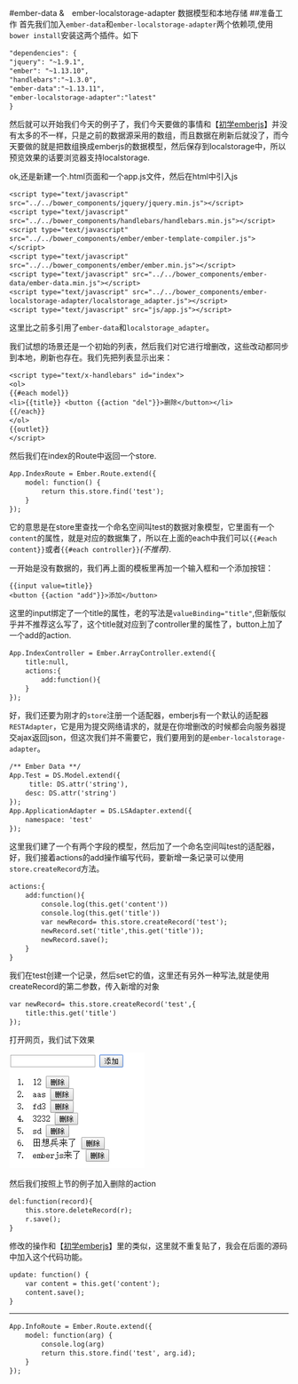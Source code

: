 #ember-data &　ember-localstorage-adapter
数据模型和本地存储
##准备工作
首先我们加入`ember-data`和`ember-localstorage-adapter`两个依赖项,使用`bower install`安装这两个插件。如下
	
	"dependencies": {
	"jquery": "~1.9.1",
	"ember": "~1.13.10",
	"handlebars":"~1.3.0",
	"ember-data":"~1.13.11",
	"ember-localstorage-adapter":"latest"
	}

然后就可以开始我们今天的例子了，我们今天要做的事情和【[初学emberjs](../test1/README.md "初学emberjs")】并没有太多的不一样，只是之前的数据源采用的数组，而且数据在刷新后就没了，而今天要做的就是把数组换成emberjs的数据模型，然后保存到localstorage中，所以预览效果的话要浏览器支持localstorage.

ok,还是新建一个.html页面和一个app.js文件，然后在html中引入js

	<script type="text/javascript" src="../../bower_components/jquery/jquery.min.js"></script>
	<script type="text/javascript" src="../../bower_components/handlebars/handlebars.min.js"></script>
	<script type="text/javascript" src="../../bower_components/ember/ember-template-compiler.js"></script>
	<script type="text/javascript" src="../../bower_components/ember/ember.min.js"></script>
	<script type="text/javascript" src="../../bower_components/ember-data/ember-data.min.js"></script>
	<script type="text/javascript" src="../../bower_components/ember-localstorage-adapter/localstorage_adapter.js"></script>
	<script type="text/javascript" src="js/app.js"></script>

这里比之前多引用了`ember-data`和`localstorage_adapter`。

我们试想的场景还是一个初始的列表，然后我们对它进行增删改，这些改动都同步到本地，刷新也存在。我们先把列表显示出来：

	<script type="text/x-handlebars" id="index">
	<ol>
	{{#each model}}
	<li>{{title}} <button {{action "del"}}>删除</button></li>
	{{/each}}
	</ol>
	{{outlet}}
	</script>

然后我们在index的Route中返回一个store.

	App.IndexRoute = Ember.Route.extend({
		model: function() {
			return this.store.find('test');
		}
	});

它的意思是在store里查找一个命名空间叫test的数据对象模型，它里面有一个`content`的属性，就是对应的数据集了，所以在上面的each中我们可以`{{#each content}}`或者`{{#each controller}}`*(不推荐)*.

一开始是没有数据的，我们再上面的模板里再加一个输入框和一个添加按钮：

	{{input value=title}}
	<button {{action "add"}}>添加</button>

这里的input绑定了一个title的属性，老的写法是`valueBinding="title"`,但新版似乎并不推荐这么写了，这个title就对应到了controller里的属性了，button上加了一个add的action.

	App.IndexController = Ember.ArrayController.extend({
		title:null,
		actions:{
			add:function(){
		}
	});

好，我们还要为刚才的`store`注册一个适配器，emberjs有一个默认的适配器`RESTAdapter`，它是用为提交网络请求的，就是在你增删改的时候都会向服务器提交ajax返回json，但这次我们并不需要它，我们要用到的是`ember-localstorage-adapter`。

	/** Ember Data **/
	App.Test = DS.Model.extend({
	     title: DS.attr('string'),
		desc: DS.attr('string')
	});
	App.ApplicationAdapter = DS.LSAdapter.extend({
		namespace: 'test'
	});

这里我们建了一个有两个字段的模型，然后加了一个命名空间叫test的适配器，好，我们接着actions的add操作编写代码，要新增一条记录可以使用`store.createRecord`方法。

	actions:{
		add:function(){
			console.log(this.get('content'))
			console.log(this.get('title'))
			var newRecord= this.store.createRecord('test');
			newRecord.set('title',this.get('title'));
			newRecord.save();
		}
	}

我们在test创建一个记录，然后set它的值，这里还有另外一种写法,就是使用createRecord的第二参数，传入新增的对象

	var newRecord= this.store.createRecord('test',{
		title:this.get('title')
	});

打开网页，我们试下效果

![](demo.jpg)

然后我们按照上节的例子加入删除的action

	del:function(record){
		this.store.deleteRecord(r);
		r.save();
	}

修改的操作和【[初学emberjs](../test1/README.md "初学emberjs")】里的类似，这里就不重复贴了，我会在后面的源码中加入这个代码功能。

	update: function() {
		var content = this.get('content');
		content.save();
	}
*****
	App.InfoRoute = Ember.Route.extend({
		model: function(arg) {
			console.log(arg)
			return this.store.find('test', arg.id);
		}
	});